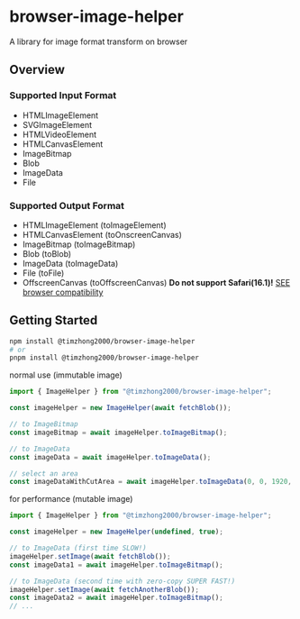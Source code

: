 # browser-image-helper

A library for image format transform on browser

## Overview

### Supported Input Format

- HTMLImageElement
- SVGImageElement
- HTMLVideoElement
- HTMLCanvasElement
- ImageBitmap
- Blob
- ImageData
- File

### Supported Output Format

- HTMLImageElement (toImageElement)
- HTMLCanvasElement (toOnscreenCanvas)
- ImageBitmap (toImageBitmap)
- Blob (toBlob)
- ImageData (toImageData)
- File (toFile)
- OffscreenCanvas (toOffscreenCanvas) **Do not support Safari(16.1)!** [ SEE browser compatibility](https://caniuse.com/?search=OffscreenCanvas)

## Getting Started

```bash
npm install @timzhong2000/browser-image-helper
# or
pnpm install @timzhong2000/browser-image-helper

```

normal use (immutable image)

```ts
import { ImageHelper } from "@timzhong2000/browser-image-helper";

const imageHelper = new ImageHelper(await fetchBlob());

// to ImageBitmap
const imageBitmap = await imageHelper.toImageBitmap();

// to ImageData
const imageData = await imageHelper.toImageData();

// select an area
const imageDataWithCutArea = await imageHelper.toImageData(0, 0, 1920, 1080);
```

for performance (mutable image)

```ts
import { ImageHelper } from "@timzhong2000/browser-image-helper";

const imageHelper = new ImageHelper(undefined, true);

// to ImageData (first time SLOW!)
imageHelper.setImage(await fetchBlob());
const imageData1 = await imageHelper.toImageBitmap();

// to ImageData (second time with zero-copy SUPER FAST!)
imageHelper.setImage(await fetchAnotherBlob());
const imageData2 = await imageHelper.toImageBitmap();
// ...
```
